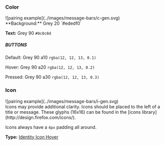 ### Color

<div class="grid-2" markdown="1">
![pairing example](../images/message-bars/c-gen.svg)

<div markdown="1">
**Background:** Grey 20 `#ededf0`

**Text:** Grey 90 `#0c0c0d`

##### BUTTONS

Default: Grey 90 a10 `rgba(12, 12, 13, 0.1)`

Hover: Grey 90 a20 `rgba(12, 12, 13, 0.2)`

Pressed: Grey 90 a30 `rgba(12, 12, 13, 0.3)`
</div>
</div>

### Icon

<div class="grid-2" markdown="1">
![pairing example](../images/message-bars/i-gen.svg)

<div markdown="1">
Icons may provide additional clarity. Icons should be placed to the left of a title or message. These glyphs (16x16) can be found in the [icons library](http://design.firefox.com/icons/).

Icons always have a `4px` padding all around.

**Type:** [Identity Icon Hover](http://design.firefox.com/icons/viewer/#identity%20icon%20hover)
</div>
</div>